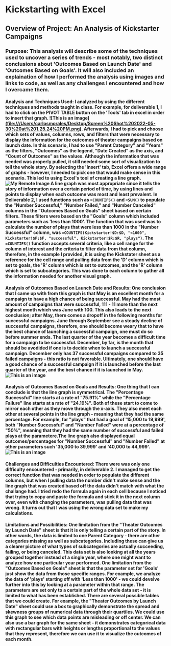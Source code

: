 # Kickstarting with Excel

## Overview of Project: An Analysis of Kickstarter Campaigns

### Purpose: This analysis will describe some of the techniques used to uncover a series of trends - most notably, two distinct conclusions about 'Outcomes Based on Launch Date' and 'Outcomes Based on Goals'. It will also included an explaination of how I performed the analysis using images and links to code, as well as any challenges I encountered and how I overcame them.

#### Analysis and Techniques Used: I analyzed by using the different techniques and methods taught in class. For example, for deliverable 1, I had to click on the PIVOT TABLE button on the 'Tools' tab in excel in order to insert that graph. ![This is an image][(file:///Users/carlosmorales/Desktop/Screen%20Shot%202022-05-30%20at%201.25.24%20PM.png)](https://github.com/carlosalexismorales/kick-starter-analysis/blob/main/Outcomes%20Based%20on%20Goals.png). Afterwards, I had to pick and choose which sets of values, columns, rows, and filters that were necessary to display the information for the outcomes of theater campaigns based on launch date. In this scenario, I had to use "Parent Category" and "Years" as the filters, "Outcomes" as the legend, "Date Created" as the axis, and "Count of Outcomes" as the values. Although the information that was needed was properly pulled, it still needed some sort of visualization to tell the whole story. By selecting the 'Insert' tab, Excel offers a wide range of graphs - however, I needed to pick one that would make sense in this scenario. This led to using Excel's tool of creating a line graph. ![My Remote Image](file:///Users/carlosmorales/Desktop/Screen%20Shot%202022-05-30%20at%201.42.44%20PM.png) A line graph was most appropriate since it tells the story of information over a certain period of time, by using lines and points to display when each outcome was most and least prevalent. In Deliverable 2, I used functions such as `=COUNTIFS()` and `=SUM()` to populate the "Number Successful," "Number Failed," and "Number Canceled" columns in the "Outcomes Based on Goals" sheet based on certain filters. These filters were based on the "Goals" column which included parameters such as 'less than 1000'. The function that was used was to calculate the number of plays that were less than 1000 in the "Number Successful" column, was `=COUNTIFS(Kickstarter!$D:$D, "<1000", Kickstarter!$F:$F, "successful", Kickstarter!$R:$R, "plays")`. The `=COUNTIFS()` function accepts several criteria, like a cell range for the column of interest and the criteria to filter data from that column, therefore, in the example I provided, it is using the Kickstater sheet as a reference for the cell range and pulling data from the 'D' column which is set to goals, the 'R' column which is set to outcomes, and the 'R' column which is set to subcategories. This was done to each column to gather all the information needed for another visual graph.

#### Analysis of Outcomes Based on Launch Date and Results: One conclusion that I came up with from this graph is that May is an excellent month for a campaign to have a high chance of being successful. May had the most amount of campaigns that were successful, 111 - 11 more than the next highest month which was June with 100. This also leads to the next conclusion; after May, there comes a dropoff in the following months for successful campaigns. June through September see a steady decline of successful campaigns, therefore, one should become weary that to have the best chance of launching a sucessful campaign, one must do so before summer ends. The last quarter of the year becomes a difficult time for a campaign to be successful. December, by far, is the month that should be avodided if one is to decide when to launch a successful campaign. December only has 37 successful campaigns compared to 35 failed campaigns - this ratio is not favorable. Ultimately, one should have a good chance of a successful campaign if it is launched before the last quarter of the year, and the best chance if it is launched in May. ![This is an image](file:///Users/carlosmorales/Desktop/Data%20Science%20Class%20Folder/Module%201%20-%20Kickstarter%20Analysis/Resources/Theater_Outcomes_vs_Launch_.png)

#### Analysis of Outcomes Based on Goals and Results: One thing that I can conclude is that the line graph is symmetrical. The "Percentage Successful" line starts at a rate of "75.91%" while the "Percentage Failure" line starts at a rate of "24.19%". Both of these start to come to mirror each other as they move through the x-axis. They also meet each other at several points in the line graph - meaning that they had the same percentage. For example, for "plays" that had a goal of '15,000 to 19,999', both "Number Successful" and "Number Failed" were at a percentage of "50%", meaning that they had the same number of successful and failed plays at the parametere.The line graph also displayed equal outcomes/percentages for "Number Successful" and "Number Failed" at other parameters such '35,000 to 39,999' and '40,000 to 44,999'. ![This is an image](file:///Users/carlosmorales/Desktop/Screen%20Shot%202022-06-01%20at%207.59.24%20PM.png)

#### Challenges and Difficulties Encountered: There were was only one difficulty encountered - primarily, in deliverable 2. I managed to get the correct function that was needed in order to populate the different columns, but when I pulling data the number didn't make sense and the line graph that was created based off the data didn't match with what the challange had. I tried redo the formula again in each cell because I noticed that trying to copy and paste the formula and stick it in the next column over, even with changing the parameters, was pulling data that was wrong. It turns out that I was using the wrong data set to make my calculations.

#### Limitations and Possibilities: One limitation from the "Theater Outcomes by Launch Date" sheet is that it is only telling a certain part of the story. In other words, the data is limited to one Parent Category - there are other categories missing as well as subcategories. Including these can give us a clearer picture of what types of subcategories are actually succeeding, failing, or being canceled. This data set is also looking at all the years grouped together instead of a single year, where one might want to analyze how one particular year performed. One limitation from the "Outcomes Based on Goals" sheet is that the parameter set for 'Goals' just show the data from those specific ranges. For example, we analyze the data of 'plays' starting off with 'Less than 1000' - we could develve further into this by looking at a parameter within that range. The parameters are set only to a certain part of the whole data set - it is limited to what has been established. There are several possible tables that we could create. For example, the "Theater Outcomes by Launch Date" sheet could use a box to graphically demonstrate the spread and skewness groups of numerical data through their quartiles. We could use this graph to see which data points are misleading or off center. We can also use a bar graph for the same sheet - it demonstrates categorical data with rectangular bars with heights or lengths proportional to the values that they represent, therefore we can use it to visualize the outcomes of each month.
